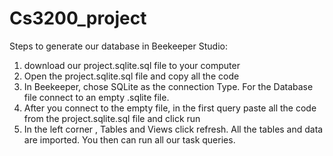 # Cs3200_project

Steps to generate our database in Beekeeper Studio:
1. download our project.sqlite.sql file to your computer 
2. Open the project.sqlite.sql file and copy all the code
3. In Beekeeper, chose SQLite as the connection Type. For the Database file connect to an empty .sqlite file.
4. After you connect to the empty file, in the first query paste all the code from the project.sqlite.sql file and click run
5. In the left corner , Tables and Views click refresh. All the tables and data are imported. You then  can run all our task queries. 











